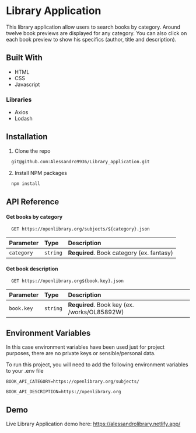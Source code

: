 # Library Application

This library application allow users to search books by category. Around twelve book previews are displayed for any category. You can also click on each book preview to show his specifics (author, title and description).

## Built With

- HTML
- CSS
- Javascript

### Libraries

- Axios
- Lodash

## Installation

1. Clone the repo

```bash
  git@github.com:Alessandro9936/Library_application.git
```

2. Install NPM packages

```bash
  npm install
```

## API Reference

#### Get books by category

```http
  GET https://openlibrary.org/subjects/${category}.json
```

| Parameter  | Type     | Description                               |
| :--------- | :------- | :---------------------------------------- |
| `category` | `string` | **Required**. Book category (ex. fantasy) |

#### Get book description

```http
  GET https://openlibrary.org${book.key}.json
```

| Parameter  | Type     | Description                                  |
| :--------- | :------- | :------------------------------------------- |
| `book.key` | `string` | **Required**. Book key (ex. /works/OL85892W) |

## Environment Variables

In this case environment variables have been used just for project purposes, there are no private keys or sensible/personal data.

To run this project, you will need to add the following environment variables to your .env file

`BOOK_API_CATEGORY=https://openlibrary.org/subjects/`

`BOOK_API_DESCRIPTION=https://openlibrary.org`

## Demo

Live Library Application demo here: https://alessandrolibrary.netlify.app/
